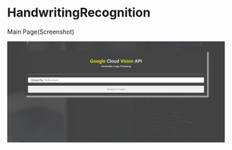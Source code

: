 # HandwritingRecognition


Main Page(Screenshot)

![Screenshot](https://github.com/Yogita-Jethani/HandwritingRecognition/blob/master/main%20page.PNG)

